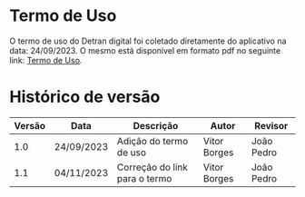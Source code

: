 # Termo de Uso

O termo de uso do Detran digital foi coletado diretamente do aplicativo na data: 24/09/2023. O mesmo está disponível em formato pdf no seguinte link: [Termo de Uso](https://github.com/Requisitos-de-Software/2023.2-DETRAN/blob/main/docs/assets/termo/termo_de_uso.pdf).

# Histórico de versão

| Versão | Data       | Descrição            | Autor              | Revisor             |
| ------ | ---------- | -------------------- | ------------------ | ------------------- |
| 1.0    | 24/09/2023 | Adição do termo de uso | Vitor Borges | João Pedro |
| 1.1    | 04/11/2023 | Correção do link para o termo | Vitor Borges | João Pedro |